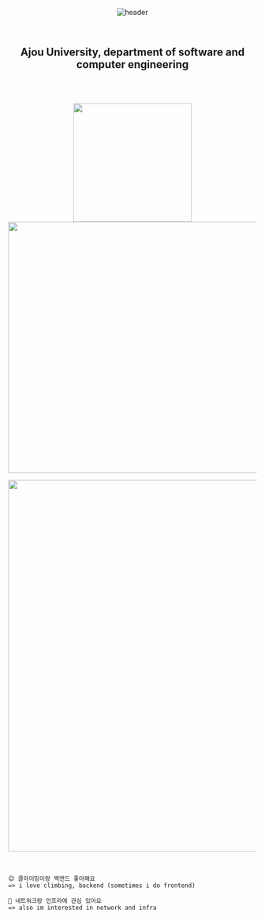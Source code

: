 
<div align="center">

  ![header](https://capsule-render.vercel.app/api?type=waving&color=gradient&height=210&section=header&text=RIM&fontSize=50&fontAlign=80)

</div>

<br>

<h2 align="center">Ajou University, department of software and computer engineering</h2>

<br>

<br>

<div align="center">

  <a href="https://github.com/taerim0"><img align="center" style="width:240px" src="https://github.com/taerim0/taerim0/assets/127942413/9921edf4-348d-4784-996c-a0d5615701b8" /></a> 
  <a href="https://github.com/taerim0"><img align="center" style="width:508px" src="https://github-readme-stats.vercel.app/api?username=taerim0&show_icons=true&theme=onedark&hide_border=false" /></a>

</div>
<div align="center">
  
  <a href="https://solved.ac/profile/taerim0"><img style="width:752px" src="https://github-readme-solvedac.hyp3rflow.vercel.app/api/?handle=taerim0"/></a>

</div>

<br>

```
😊 클라이밍이랑 백엔드 좋아해요
=> i love climbing, backend (sometimes i do frontend)
```

```
🛜 네트워크랑 인프라에 관심 있어요
=> also im interested in network and infra
```
